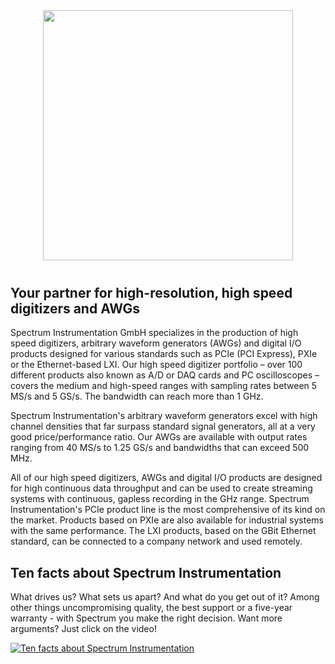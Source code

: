 <div style="margin-bottom: 40px; text-align: center">
<a href="https://spectrum-instrumentation.com">
    <img src="https://spectrum-instrumentation.com/img/logo-complete.png"  width=400 />
</a>
</div>

## Your partner for high-resolution, high speed digitizers and AWGs

Spectrum Instrumentation GmbH specializes in the production of high speed digitizers, arbitrary waveform generators (AWGs) and digital I/O products designed for various standards such as PCIe (PCI Express), PXIe or the Ethernet-based LXI. Our high speed digitizer portfolio – over 100 different products also known as A/D or DAQ cards and PC oscilloscopes – covers the medium and high-speed ranges with sampling rates between 5 MS/s and 5 GS/s. The bandwidth can reach more than 1 GHz.

Spectrum Instrumentation's arbitrary waveform generators excel with high channel densities that far surpass standard signal generators, all at a very good price/performance ratio. Our AWGs are available with output rates ranging from 40 MS/s to 1.25 GS/s and bandwidths that can exceed 500 MHz.

All of our high speed digitizers, AWGs and digital I/O products are designed for high continuous data throughput and can be used to create streaming systems with continuous, gapless recording in the GHz range. Spectrum Instrumentation's PCIe product line is the most comprehensive of its kind on the market. Products based on PXIe are also available for industrial systems with the same performance. The LXI products, based on the GBit Ethernet standard, can be connected to a company network and used remotely.

## Ten facts about Spectrum Instrumentation
What drives us? What sets us apart? And what do you get out of it? Among other things uncompromising quality, the best support or a five-year warranty - with Spectrum you make the right decision. Want more arguments? Just click on the video!

[![Ten facts about Spectrum Instrumentation](https://img.youtube.com/vi/Pzvvae5nt8I/0.jpg)](https://www.youtube.com/watch?v=Pzvvae5nt8I)